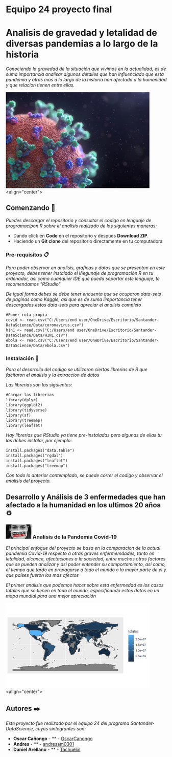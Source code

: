 # Equipo 24 proyecto final

# Analisis de gravedad y letalidad de diversas pandemias a lo largo de la historia

_Conociendo la gravedad de la situación que vivimos en la actualidad, es de suma importancia analisar algunos detalles que han influenciado que esta pandemia y otras mas a lo largo de la historia han afectado a la humanidad y que relacion tienen entre ellas._

<img src="./images/pandemia.jpg" alt="Pandemia" width="450"/> <align="center">

## Comenzando 🚀

_Puedes descargar el repositorio y consultar el codigo en lenguaje de programacipon R sobre el analisis realizado de las siguientes maneras:_

* Dando click en **Code** en el repositorio y despues **Download ZIP**.
* Haciendo un **Git clone** del repositorio directamente en tu computadora 


### Pre-requisitos 📋

_Para poder observar en analisis, graficas y datos que se presentan en este proyecto, debes tener instalado el lñegunaje de programación R en tu ordenador, asi como cuañquier IDE que pueda soportar este lenguaje, te recomendamos "RStudio"_

_De igual forma debes se debe tener encuenta que se ocuparon data-sets de paginas como Kaggle, asi que es de suma iimportancia tener descargados estos data-sets para apreciar el analisis completo_

```
#Poner ruta propia
covid <- read.csv("C:/Users/end user/OneDrive/Escritorio/Santander-DataScience/Data/coronavirus.csv")
h1n1 <- read.csv("C:/Users/end user/OneDrive/Escritorio/Santander-DataScience/Data/H1N1.csv")
ebola <- read.csv("C:/Users/end user/OneDrive/Escritorio/Santander-DataScience/Data/ebola.csv")
```

### Instalación 🔧

_Para el desarrollo del codigo se utilizaron ciertas librerias de R que facitaron el analisis y la extraccion de datos_

_Las librerias son las siguientes:_

```
#Cargar las librerias
library(dplyr)
library(ggplot2)
library(tidyverse)
library(sf)
library(treemap)
library(leaflet)
```

_Hay librerias que RStudio ya tiene pre-instaladas pero algunas de ellas tu las debes instalar, por ejemplo:_

```
install.packages("data.table")
install.packages("rgdal")
install.packages("leaflet")
install.packages("treemap")
```

_Con todo lo anterior contemplado, se puede correr el codigo y observar el analisis del proyecto._

## Desarrollo y Análisis de 3 enfermedades que han afectado a la humanidad en los ultimos 20 años  ⚙️

### <img src="./images/covid19.jpg" alt="Covid-19" width="80"/>  Analisis de la Pandemia Covid-19

_El principal enfoque del proyecto se basa en la comparacion de la actual pandemia Covid-19 respecto a otras graves enfermemdades, tanto en letalidad, alcance, afectaciones a la sociedad, entre muchos otros factores que se pueden analizar y asi poder entender su comportamiento, así como, el tiempo que tardo en propagarse a todo el mundo o la mayor parte de el y que paises fueron los mas afectos_

_El primer análisis que podemos hacer sobre esta enfermedad es los casos totales que se tienen en todo el mundo, especificando estos datos en un mapa mundial para una mejor apreciación_

<img src="./images/map_covid.png" alt="Mapa de casos de covid19 nivel mundial" width="450"/> <align="center">


## Autores ✒️

_Este proyecto fue realizado por el equipo 24 del programa Santander-DataScience, cuyos sintegrantes son:_

* **Oscar Cañongo** - ** - [OscarCanongo](https://github.com/OscarCanongo)
* **Andres** - ** - [andresam0301](https://github.com/andresam0301)
* **Daniel Arellano** - ** - [Tachuelin](https://github.com/Tachuelin)